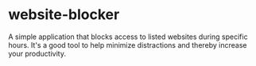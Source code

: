# website-blocker
A simple application that blocks access to listed websites during specific hours. It's a good tool to help minimize distractions and thereby increase your productivity.
